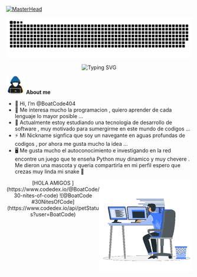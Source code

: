 <!--- iamegen interesante para usar
 [![Matrix SVG](https://raw.githubusercontent.com/rodrigograca31/rodrigograca31/master/matrix.svg)](https://www.youtube.com/watch?v=SDkAGkd4NLc)
 ROBOT&size=25&color=39FF14&background=000000&center=true&vCenter=true&width=490&lines
 Architects+Daughter&color=cyan&size=25&center=true&vCenter=true&width=600&height=100&lines=
 -->
[![MasterHead](https://i.pinimg.com/originals/77/ca/a3/77caa32884d735d439ade45ba37feaf2.gif)](https://arjuncvinod.github.io)
<!--- snake -->
<div align="center">
  <img  src="https://github.com/1999AZZAR/1999AZZAR/blob/readme/resources/img/grid-snake.svg"
       alt="snake" /></a>
</div>

<div align="center"> 
 
![Typing SVG](https://readme-typing-svg.herokuapp.com?font=ROBOT&size=25&color=39FF14&background=000000&center=true&vCenter=true&width=490&lines=%3E.Aprender+Python...;++;%3E.Aprender+MySQL..;++;%3E.AutoConocimiento+Motivacion;%3E.Aprender+A+programar..&hearts;++;%3E.Nunca+Rendirse..!)
</div>


<picture><img src = "https://github.com/0xAbdulKhalid/0xAbdulKhalid/raw/main/assets/mdImages/about_me.gif" width = 50px></picture> **About me**
- 👋 Hi, I’m @BoatCode404
- 👀 Me interesa mucho la programacion , quiero aprender de cada lenguaje lo mayor posible  ...
- 🌱 Actualmente estoy estudiando una tecnologia de desarrollo de software , muy motivado para sumergirme en este mundo de codigos  ...
- ⚡ Mi Nickname signfica que soy un navegante en aguas profundas de codigos , por ahora me gusta mucho la idea   ...
- 🖥️ Me gusta mucho el autoconocimiento e investigando en la red encontre un juego que te enseña Python muy dinamico y muy chevere . Me dieron una mascota y queria compartirla en mi perfil espero que crezas muy linda mi snake 🐍

 <img align="right" src="https://github.com/0xAbdulKhalid/0xAbdulKhalid/raw/main/assets/mdImages/Right_Side.gif" width = 250px></picture>
<div align="center">
  [HOLA AMIGOS ](https://www.codedex.io/@BoatCode/30-nites-of-code)  
  ![@BoatCode #30NitesOfCode](https://www.codedex.io/api/petStatus?user=BoatCode)
 </div>
<!---
BoatCode404/BoatCode404 is a ✨ special ✨ repository because its `README.md` (this file) appears on your GitHub profile.
You can click the Preview link to take a look at your changes.
![Typing SVG](https://readme-typing-svg.herokuapp.com?font=ROBOT&size=25&color=39FF14&background=000000&center=true&vCenter=true&width=490&lines=%3E+Welcome+to+my+GitHub+profile...!)
</div>

--->
